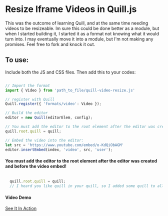 # Resize Iframe Videos in Quill.js

This was the outcome of learning Quill, and at the same time needing videos to be resizeable. Im sure this could be done better as a module, but when I started building it, I started it as a format not knowing what it would turn into. I may eventually move it into a module, but I'm not making any promises. Feel free to fork and knock it out.

## To use:
Include both the JS and CSS files. Then add this to your codes:

```javascript

// Import the format
import { Video } from 'path_to_file/quill-video-resize.js'

// register with Quill
Quill.register({ 'formats/video': Video });

// Build the editor
editor = new Quill(editorElem, config);

// You must add the editor to the root element after the editor was created and before the video embed!
quill.root.quill = quill;

// Embed the video into the editor:
let src = 'https://www.youtube.com/embed/o-KdQiObAGM'
editor.insertEmbed(index, 'video', src, 'user');

```

#### You must add the editor to the root element after the editor was created and before the video embed!
```javascript
  
  quill.root.quill = quill;
  // I heard you like quill in your quill, so I added some quill to all the quills!
 ```
 
 
 
#### Video Demo
[See It In Action](http://recordit.co/n5EAZFUrBg)
